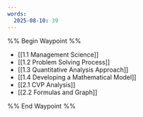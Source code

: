 ```yaml
---
words:
  2025-08-10: 39
---
```

%% Begin Waypoint %%
- [[1.1 Management Science]]
- [[1.2 Problem Solving Process]]
- [[1.3 Quantitative Analysis Approach]]
- [[1.4 Developing a Mathematical Model]]
- [[2.1 CVP Analysis]]
- [[2.2 Formulas and Graph]]

%% End Waypoint %%